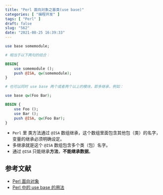 ```yaml
---
title: "Perl 面向对象之基类(use base)"
categories: [ "编程开发" ]
tags: [ "Perl" ]
draft: false
slug: "562"
date: "2021-08-25 16:39:33"
---
```


```perl
use base somemodule;

# 相当于以下两句的结合：

BEGIN{
    use somemodule ();
    push @ISA, qw(somemodule);
}

# 也可以同时 use base 两个或者两个以上的模块，即多继承，例如：

use base qw(Foo Bar);

BEGIN {
    use Foo ();
    use Bar ();
    push @ISA, qw(Foo Bar);
}

```

- `Perl`  里 类方法通过 `@ISA` 数组继承，这个数组里面包含其他包（类）的名字，变量的继承必须明确设定。
- 多继承就是这个 `@ISA` 数组包含多个类（包）名字。
- 通过 `@ISA` 只能继承**方法**，**不能继承数据**。

## 参考文献

- [Perl 面向对象](https://www.runoob.com/perl/perl-object-oriented.html)
- [Perl 中的 use base 的用法](https://blog.csdn.net/zll01/article/details/4520237)